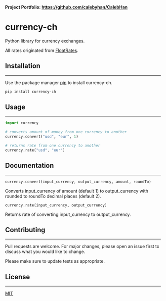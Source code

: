 **Project Portfolio: https://github.com/calebyhan/CalebHan** 

# currency-ch

Python library for currency exchanges.

All rates originated from [FloatRates](https://www.floatrates.com/json-feeds.html).


## Installation
----------------------

Use the package manager [pip](https://pip.pypa.io/en/stable/) to install currency-ch.

```bash
pip install currency-ch
```


## Usage
----------------------

```python
import currency

# converts amount of money from one currency to another
currency.convert("usd", "eur", 1)

# returns rate from one currency to another
currency.rate("usd", "eur")
```


## Documentation
----------------------

``currency.convert(input_currency, output_currency, amount, roundTo)``

Converts input_currency of amount (default 1) to output_currency with rounded to roundTo decimal places (default 2).

``currency.rate(input_currency, output_currency)``

Returns rate of converting input_currency to output_currency.


## Contributing
----------------------

Pull requests are welcome. For major changes, please open an issue first
to discuss what you would like to change.

Please make sure to update tests as appropriate.


## License
----------------------

[MIT](https://choosealicense.com/licenses/mit/)
